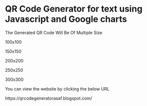 <H1>QR Code Generator for text using Javascript and Google charts</H1>
<p>The Generated QR Code Will Be Of Multiple Size

100x100

150x150

200x200

250x250

300x300</p>

<p>You can view the website by clicking the below URL</p>https://qrcodegeneratorasaf.blogspot.com/


